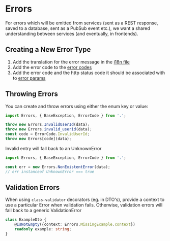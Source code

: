 # Errors

For errors which will be emitted from services (sent as a REST response, saved to a database, sent as a PubSub
event etc.), we want a shared understanding between services (and eventually, in frontends).

## Creating a New Error Type

1. Add the translation for the error message in the [i18n file](./libs/nebula/i18n/en/error.json)
2. Add the error code to the [error codes](/libs/nebula/src/Error/error-codes/index.ts)
3. Add the error code and the http status code it should be associated with to [error params](./libs/nebula/src/Error/error-params/index.ts)

## Throwing Errors

You can create and throw errors using either the enum key or value:

```typescript
import Errors, { BaseException, ErrorCode } from '.';

throw new Errors.InvalidUserId(data);
throw new Errors.invalid_userid(data);
const code = ErrorCode.InvalidUserId;
throw new Errors[code](data);
```

Invalid entry will fall back to an UnknownError

```typescript
import Errors, { BaseException, ErrorCode } from '.';

const err = new Errors.NonExistentError(data);
// err instanceof UnknownError === true
```

## Validation Errors

When using `class-validator` decorators (eg. in DTO's), provide a context to use a particular Error when validation 
fails. Otherwise, validation errors will fall back to a generic ValidationError

```typescript
class ExampleDto {
    @IsNotEmpty({context: Errors.MissingExample.context})
    readonly example: string;
}
```